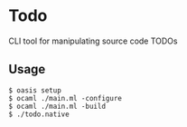 # Todo

CLI tool for manipulating source code TODOs

## Usage

```console
$ oasis setup
$ ocaml ./main.ml -configure
$ ocaml ./main.ml -build
$ ./todo.native
```
